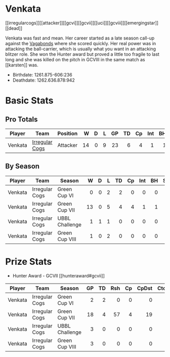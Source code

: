 # Venkata

[[irregularcogs]][[attacker]][[gcvi]][[gcvii]][[uci]][[gcviii]][[emergingstar]][[dead]]

Venkata was fast and mean. Her career started as a late season call-up against the [Vagabonds](../teams/zensunvagabonds) where she scored quickly. Her real power was in attacking the ball-carrier, which is usually what you want in an attacking blitzer role. She won the Hunter award but proved a little too fragile to last long and she was killed on the pitch in GCVIII in the same match as [[karsten]] was.

* Birthdate: 1261.875-606:236
* Deathdate: 1262.636.878:942

# Basic Stats

## Pro Totals

| Player           | Team        | Position      | W | D | L | GP | TD | Cp | Int | BH | SI | Ki | MVP | SPP |
|------------------|-------------|---------------|--:|--:|--:|---:|---:|---:|----:|---:|---:|---:|----:|----:|
| Venkata | [Irregular Cogs](../teams/irregularcogs) | Attacker |   14 |    0 |    9 |   23 |    6 |    4 |    1 |    1 |    1 |    0 |    1 |   33 |

## By Season

| Player | Team         | Season          | W | D | L | TD | Cp | Int | BH | SI | Ki | MVP | SPP |
|--------|--------------|-----------------|--:|--:|--:|---:|---:|----:|---:|---:|---:|----:|----:|
| Venkata | Irregular Cogs | Green Cup VI   |    0 |    0 |    2 |    2 |    0 |    0 |    0 |    0 |    0 |    0 |    6 |
| Venkata | Irregular Cogs | Green Cup VII  |   13 |    0 |    5 |    4 |    4 |    1 |    1 |    1 |    0 |    1 |   27 |
| Venkata | Irregular Cogs | UBBL Challenge |    1 |    1 |    1 |    0 |    0 |    0 |    0 |    0 |    0 |    0 |    0 |
| Venkata | Irregular Cogs | Green Cup VIII |    1 |    0 |    2 |    0 |    0 |    0 |    0 |    0 |    0 |    0 |    0 |

# Prize Stats

* Hunter Award - GCVII [[hunteraward#gcvii]]

| Player | Team         | Season          | GP | TD | Rsh | Cp | CpDst | Ctch | Int | Cas | Blk | Sck | MVP | SPP |
|--------|--------------|-----------------|---:|---:|----:|---:|------:|-----:|----:|----:|----:|----:|----:|----:|
| Venkata | Irregular Cogs | Green Cup VI   |  2 |    2 |    0 |    0 |     0 |    1 |    0 |    0 |    6 |    0 |    0 |    6 |
| Venkata | Irregular Cogs | Green Cup VII  | 18 |    4 |   57 |    4 |    19 |    7 |    1 |    2 |  100 |   **11** |    1 |   27 |
| Venkata | Irregular Cogs | UBBL Challenge |  3 |    0 |    0 |    0 |     0 |    1 |    0 |    0 |    8 |    3 |    0 |    0 |
| Venkata | Irregular Cogs | Green Cup VIII |  3 |    0 |    0 |    0 |     0 |    0 |    0 |    0 |   19 |    1 |    0 |    0 |
